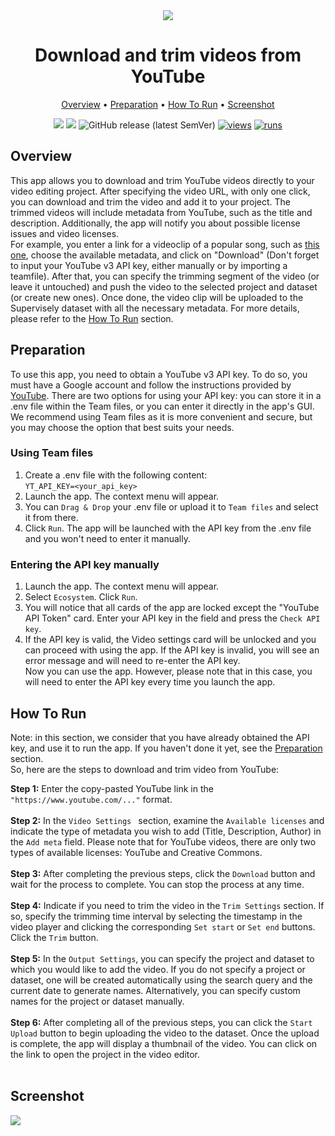 <div align="center" markdown>
<img src="https://user-images.githubusercontent.com/115161827/226859998-b151fb10-9765-481d-a3d4-94819c9dea75.jpg"/>

# Download and trim videos from YouTube

<p align="center">
  <a href="#Overview">Overview</a> •
  <a href="#Preparation">Preparation</a> •
  <a href="#How-To-Run">How To Run</a> •
  <a href="#Screenshot">Screenshot</a>
</p>

[![](https://img.shields.io/badge/supervisely-ecosystem-brightgreen)](https://ecosystem.supervise.ly/apps/supervisely-ecosystem/youtube-downloader)
[![](https://img.shields.io/badge/slack-chat-green.svg?logo=slack)](https://supervise.ly/slack)
![GitHub release (latest SemVer)](https://img.shields.io/github/v/release/supervisely-ecosystem/youtube-downloader)
[![views](https://app.supervise.ly/img/badges/views/supervisely-ecosystem/youtube-downloader.png)](https://supervise.ly)
[![runs](https://app.supervise.ly/img/badges/runs/supervisely-ecosystem/youtube-downloader.png)](https://supervise.ly)

</div>

## Overview
This app allows you to download and trim YouTube videos directly to your video editing project. After specifying the video URL, with only one click, you can download and trim the video and add it to your project. The trimmed videos will include metadata from YouTube, such as the title and description. Additionally, the app will notify you about possible license issues and video licenses.<br>
For example, you enter a link for a videoclip of a popular song, such as [this one](https://www.youtube.com/watch?v=dQw4w9WgXcQ), choose the available metadata, and click on "Download" (Don't forget to input your YouTube v3 API key, either manually or by importing a teamfile). After that, you can specify the trimming segment of the video (or leave it untouched) and push the video to the selected project and dataset (or create new ones). Once done, the video clip will be uploaded to the Supervisely dataset with all the necessary metadata. For more details, please refer to the [How To Run](#How-To-Run) section.<br>

## Preparation
To use this app, you need to obtain a YouTube v3 API key. To do so, you must have a Google account and follow the instructions provided by [YouTube](https://developers.google.com/youtube/v3/getting-started). There are two options for using your API key: you can store it in a .env file within the Team files, or you can enter it directly in the app's GUI. We recommend using Team files as it is more convenient and secure, but you may choose the option that best suits your needs.<br>

### Using Team files
1. Create a .env file with the following content:<br>
```YT_API_KEY=<your_api_key>```<br>
3. Launch the app. The context menu will appear.
4. You can `Drag & Drop` your .env file or upload it to `Team files` and select it from there.
5. Click `Run`. The app will be launched with the API key from the .env file and you won't need to enter it manually.<br>

### Entering the API key manually
1. Launch the app. The context menu will appear.<br>
2. Select `Ecosystem`. Click `Run`.
2. You will notice that all cards of the app are locked except the "YouTube API Token" card. Enter your API key in the field and press the `Check API key`.<br>
3. If the API key is valid, the Video settings card will be unlocked and you can proceed with using the app. If the API key is invalid, you will see an error message and will need to re-enter the API key.<br>
Now you can use the app. However, please note that in this case, you will need to enter the API key every time you launch the app.<br>

## How To Run
Note: in this section, we consider that you have already obtained the API key, and use it to run the app. If you haven't done it yet, see the [Preparation](#Preparation) section.<br>
So, here are the steps to download and trim video from YouTube:<br>

**Step 1:** Enter the copy-pasted YouTube link in the `"https://www.youtube.com/..."` format.<br><br>
**Step 2:** In the `Video Settings ` section, examine the `Available licenses` and indicate the type of metadata you wish to add (Title, Description, Author) in the `Add meta` field. Please note that for YouTube videos, there are only two types of available licenses: YouTube and Creative Commons. <br><br>
**Step 3:** After completing the previous steps, click the `Download` button and wait for the process to complete. You can stop the process at any time. <br><br>
**Step 4:** Indicate if you need to trim the video in the `Trim Settings` section. If so, specify the trimming time interval by selecting the timestamp in the video player and clicking the corresponding `Set start` or `Set end` buttons. Click the `Trim` button. <br><br>
**Step 5:** In the `Output Settings`, you can specify the project and dataset to which you would like to add the video. If you do not specify a project or dataset, one will be created automatically using the search query and the current date to generate names. Alternatively, you can specify custom names for the project or dataset manually. <br><br>
**Step 6:** After completing all of the previous steps, you can click the `Start Upload` button to begin uploading the video to the dataset. Once the upload is complete, the app will display a thumbnail of the video. You can click on the link to open the project in the video editor. <br><br>

## Screenshot

<img src="https://user-images.githubusercontent.com/119248312/229116804-eeb1741f-dd84-42a3-9fca-7a292cae5757.png"/>


